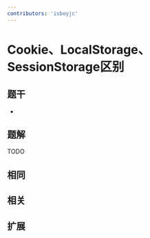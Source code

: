 ```yaml
---
contributors: 'isboyjc'
---
```


# Cookie、LocalStorage、SessionStorage区别

## 题干

- 



## 题解

<!-- ::: details 点我查看题解 -->

  TODO

<!-- ::: -->



## 相同


## 相关


## 扩展

